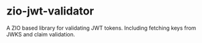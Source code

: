 # zio-jwt-validator
A ZIO based library for validating JWT tokens. Including fetching keys from JWKS and claim validation.
